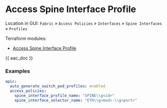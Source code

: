# Access Spine Interface Profile

Location in GUI:
`Fabric` » `Access Policies` » `Interfaces` » `Spine Interfaces` » `Profiles`

Terraform modules:

* [Access Spine Interface Profile](https://github.com/netascode/terraform-aci-access-spine-interface-profile)

{{ aac_doc }}
### Examples

```yaml
apic:
  auto_generate_switch_pod_profiles: enabled
  access_policies:
    spine_interface_profile_name: "SPINE\\g<id>"
    spine_interface_selector_name: "ETH\\g<mod>-\\g<port>"
```
